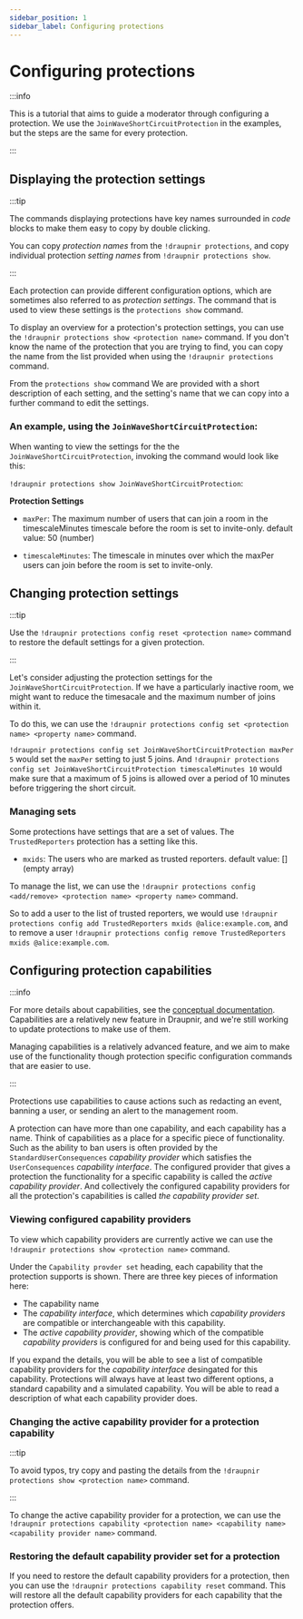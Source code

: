 ```yaml
---
sidebar_position: 1
sidebar_label: Configuring protections
---
```


<!--
SPDX-FileCopyrightText: 2025 Gnuxie <Gnuxie@protonmail.com>

SPDX-License-Identifier: CC-BY-SA-4.0
-->

# Configuring protections

:::info

This is a tutorial that aims to guide a moderator through configuring
a protection. We use the `JoinWaveShortCircuitProtection` in the
examples, but the steps are the same for every protection.

:::

## Displaying the protection settings

:::tip

The commands displaying protections have key names surrounded in
_code_ blocks to make them easy to copy by double clicking.

You can copy _protection names_ from the `!draupnir protections`,
and copy individual protection _setting names_ from `!draupnir
protections show`.

:::

Each protection can provide different configuration options, which are
sometimes also referred to as _protection settings_. The command that
is used to view these settings is the `protections show` command.

To display an overview for a protection's protection settings, you can
use the `!draupnir protections show <protection name>` command. If you
don't know the name of the protection that you are trying to find, you
can copy the name from the list provided when using the `!draupnir
protections` command.

From the `protections show` command We are provided with a short
description of each setting, and the setting's name that we can copy
into a further command to edit the settings.

### An example, using the `JoinWaveShortCircuitProtection`:

When wanting to view the settings for the the
`JoinWaveShortCircuitProtection`, invoking the command would look like
this:

`!draupnir protections show JoinWaveShortCircuitProtection`:

**Protection Settings**

- `maxPer`: The maximum number of users that can join a room in the
  timescaleMinutes timescale before the room is set to invite-only.
  default value: 50 (number)

- `timescaleMinutes`: The timescale in minutes over which the maxPer
  users can join before the room is set to invite-only.

## Changing protection settings

:::tip

Use the `!draupnir protections config reset <protection name>` command
to restore the default settings for a given protection.

:::

Let's consider adjusting the protection settings for the
`JoinWaveShortCircuitProtection`. If we have a particularly inactive
room, we might want to reduce the timesacale and the maximum number of
joins within it.

To do this, we can use the `!draupnir protections config set
<protection name> <property name>` command.

`!draupnir protections config set JoinWaveShortCircuitProtection
maxPer 5` would set the `maxPer` setting to just 5 joins. And
`!draupnir protections config set JoinWaveShortCircuitProtection
timescaleMinutes 10` would make sure that a maximum of 5 joins is
allowed over a period of 10 minutes before triggering the short
circuit.

### Managing sets

Some protections have settings that are a set of values. The
`TrustedReporters` protection has a setting like this.

- `mxids`: The users who are marked as trusted reporters. default
  value: [] (empty array)

To manage the list, we can use the `!draupnir protections config <add/remove> <protection name> <property name>` command.

So to add a user to the list of trusted reporters, we would use
`!draupnir protections config add TrustedReporters mxids
@alice:example.com`, and to remove a user `!draupnir protections
config remove TrustedReporters mxids @alice:example.com`.

## Configuring protection capabilities

:::info

For more details about capabilities, see the [conceptual
documentation](../matrix-protection-suite/concepts/protection).
Capabilities are a relatively new feature in Draupnir, and we're still
working to update protections to make use of them.

Managing capabilities is a relatively advanced feature, and we aim to
make use of the functionality though protection specific configuration
commands that are easier to use.

:::

Protections use capabilities to cause actions such as redacting an
event, banning a user, or sending an alert to the management room.

A protection can have more than one capability, and each capability
has a name. Think of capabilities as a place for a specific piece of
functionality. Such as the ability to ban users is often provided by
the `StandardUserConsequences` _capability provider_ which satisfies
the `UserConsequences` _capability interface_. The configured provider
that gives a protection the functionality for a specific capability is
called the _active capability provider_. And collectively the
configured capability providers for all the protection's capabilities
is called _the capability provider set_.

### Viewing configured capability providers

To view which capability providers are currently active we can use the
`!draupnir protections show <protection name>` command.

Under the `Capability provder set` heading, each capability that the
protection supports is shown. There are three key pieces of
information here:

- The capability name
- The _capability interface_, which determines which _capability providers_ are
  compatible or interchangeable with this capability.
- The _active capability provider_, showing which of the compatible _capability providers_ is configured
  for and being used for this capability.

If you expand the details, you will be able to see a list of
compatible capability providers for the _capability interface_
desingated for this capability. Protections will always have at least
two different options, a standard capability and a simulated
capability. You will be able to read a description of what each capability
provider does.

### Changing the active capability provider for a protection capability

:::tip

To avoid typos, try copy and pasting the details from the `!draupnir
protections show <protection name>` command.

:::

To change the active capability provider for a protection, we can use
the `!draupnir protections capability <protection name> <capability
name> <capability provider name>` command.

### Restoring the default capability provider set for a protection

If you need to restore the default capability providers for a
protection, then you can use the `!draupnir protections capability
reset` command. This will restore all the default capability providers
for each capability that the protection offers.
